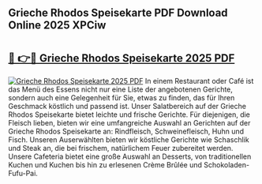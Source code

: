 ## Grieche Rhodos Speisekarte PDF Download Online 2025 XPCiw

# <h2><a href="http://gc7dmz.nevu.top/?p=Grieche+Rhodos+Speisekarte">🔗 👉🔴 Grieche Rhodos Speisekarte 2025 PDF</a></h2>

[![Grieche Rhodos Speisekarte 2025 PDF](https://i.imgur.com/dBaPXMq.png)](http://gc7dmz.nevu.top/?p=Grieche+Rhodos+Speisekarte)
In einem Restaurant oder Café ist das Menü des Essens nicht nur eine Liste der angebotenen Gerichte, sondern auch eine Gelegenheit für Sie, etwas zu finden, das für Ihren Geschmack köstlich und passend ist. Unser Salatbereich auf der Grieche Rhodos Speisekarte bietet leichte und frische Gerichte. Für diejenigen, die Fleisch lieben, bieten wir eine umfangreiche Auswahl an Gerichten auf der Grieche Rhodos Speisekarte an: Rindfleisch, Schweinefleisch, Huhn und Fisch. Unseren Auserwählten bieten wir köstliche Gerichte wie Schaschlik und Steak an, die bei frischem, natürlichem Feuer zubereitet werden. Unsere Cafeteria bietet eine große Auswahl an Desserts, von traditionellen Kuchen und Kuchen bis hin zu erlesenen Crème Brûlée und Schokoladen-Fufu-Pai.
